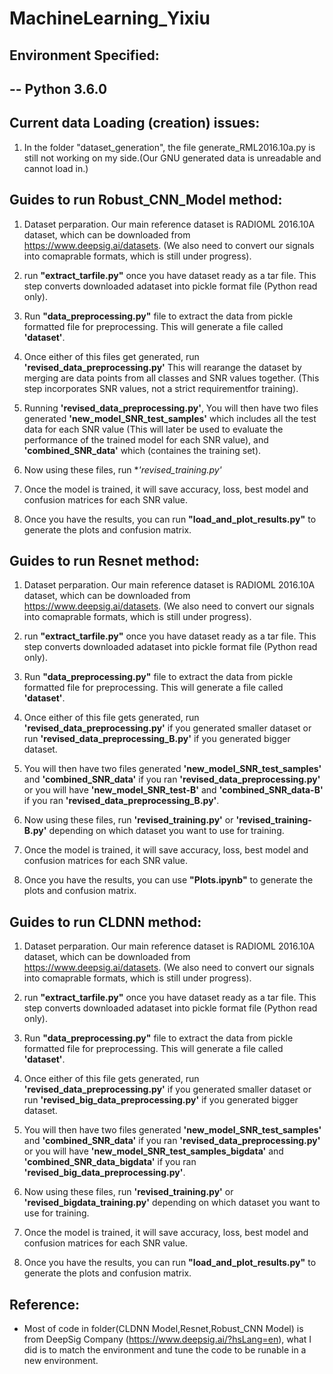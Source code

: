 # MachineLearning_Yixiu

## Environment Specified:
-- Python 3.6.0
--

## Current data Loading (creation) issues:

1. In the folder "dataset_generation", the file generate_RML2016.10a.py is still not working on my side.(Our GNU generated data is unreadable and cannot load in.)

## Guides to run Robust_CNN_Model method:

1. Dataset perparation. Our main reference dataset is RADIOML 2016.10A dataset, which can be downloaded from https://www.deepsig.ai/datasets. (We also need to convert our signals into comaprable formats, which is still under progress).

2. run **"extract_tarfile.py"** once you have dataset ready as a tar file. This step converts downloaded adataset into pickle format file (Python read only).

3. Run **"data_preprocessing.py"** file to extract the data from pickle formatted file for preprocessing. This will generate a file called **'dataset'**.

4. Once either of this files get generated, run **'revised_data_preprocessing.py'** This will rearange the dataset by merging are data points from all classes and SNR values together. (This step incorporates SNR values, not a strict requirementfor training).

5. Running **'revised_data_preprocessing.py'**, You will then have two files generated **'new_model_SNR_test_samples'** which includes all the test data for each SNR value (This will later be used to evaluate the performance of the trained model for each SNR value), and **'combined_SNR_data'** which (containes the training set).   

6. Now using these files, run **'revised_training.py'*

7. Once the model is trained, it will save accuracy, loss, best model and confusion matrices for each SNR value.

8. Once you have the results, you can run **"load_and_plot_results.py"** to generate the plots and confusion matrix. 


## Guides to run Resnet method:

1. Dataset perparation. Our main reference dataset is RADIOML 2016.10A dataset, which can be downloaded from https://www.deepsig.ai/datasets. (We also need to convert our signals into comaprable formats, which is still under progress).

2. run **"extract_tarfile.py"** once you have dataset ready as a tar file. This step converts downloaded adataset into pickle format file (Python read only).

3. Run **"data_preprocessing.py"** file to extract the data from pickle formatted file for preprocessing. This will generate a file called **'dataset'**.

4. Once either of this file gets generated, run **'revised_data_preprocessing.py'** if you generated smaller dataset or run **'revised_data_preprocessing_B.py'** if you generated bigger dataset. 

5. You will then have two files generated **'new_model_SNR_test_samples'** and **'combined_SNR_data'** if you ran **'revised_data_preprocessing.py'** or you will have **'new_model_SNR_test-B'** and **'combined_SNR_data-B'** if you ran **'revised_data_preprocessing_B.py'**. 

6. Now using these files, run **'revised_training.py'** or **'revised_training-B.py'** depending on which dataset you want to use for training. 

7. Once the model is trained, it will save accuracy, loss, best model and confusion matrices for each SNR value.

8. Once you have the results, you can use **"Plots.ipynb"** to generate the plots and confusion matrix. 


## Guides to run CLDNN method:
1. Dataset perparation. Our main reference dataset is RADIOML 2016.10A dataset, which can be downloaded from https://www.deepsig.ai/datasets. (We also need to convert our signals into comaprable formats, which is still under progress).

2. run **"extract_tarfile.py"** once you have dataset ready as a tar file. This step converts downloaded adataset into pickle format file (Python read only).

3. Run **"data_preprocessing.py"** file to extract the data from pickle formatted file for preprocessing. This will generate a file called **'dataset'**.

4. Once either of this file gets generated, run **'revised_data_preprocessing.py'** if you generated smaller dataset or run **'revised_big_data_preprocessing.py'** if you generated bigger dataset. 

5. You will then have two files generated **'new_model_SNR_test_samples'** and **'combined_SNR_data'** if you ran **'revised_data_preprocessing.py'** or you will have **'new_model_SNR_test_samples_bigdata'** and **'combined_SNR_data_bigdata'** if you ran **'revised_big_data_preprocessing.py'**. 

6. Now using these files, run **'revised_training.py'** or **'revised_bigdata_training.py'** depending on which dataset you want to use for training. 

7. Once the model is trained, it will save accuracy, loss, best model and confusion matrices for each SNR value.

8. Once you have the results, you can run **"load_and_plot_results.py"** to generate the plots and confusion matrix. 

## Reference:

* Most of code in folder(CLDNN Model,Resnet,Robust_CNN Model) is from DeepSig Company (https://www.deepsig.ai/?hsLang=en), what I did is to match the environment and tune the code to be runable in a new environment. 
